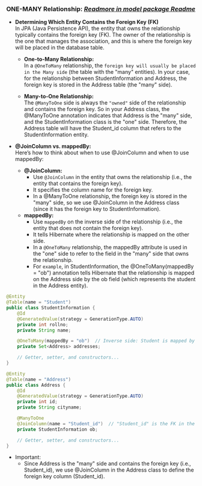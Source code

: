 ### ONE-MANY Relationship: _[Readmore in model package Readme](src/main/java/com/jpaexample/springdatajpa/model/Readme.md)_
* **Determining Which Entity Contains the Foreign Key (FK)** <br>
      In JPA (Java Persistence API), the entity that owns the relationship typically contains the foreign key (FK). The owner of the relationship is the one that manages the association, and this is where the foreign key will be placed in the database table.

   * **One-to-Many Relationship:**<br>
In a `@OneToMany` relationship, the `foreign key will usually be placed in the Many side` (the table with the "many" entities). In your case, for the relationship between StudentInformation and Address, the foreign key is stored in the Address table (the "many" side).

   * **Many-to-One Relationship:**<br>
The `@ManyToOne` side is always the `"owned"` side of the relationship and contains the foreign key. So in your Address class, the @ManyToOne annotation indicates that Address is the "many" side, and the StudentInformation class is the "one" side. Therefore, the Address table will have the Student_id column that refers to the StudentInformation entity.

* **@JoinColumn vs. mappedBy:**<br>
Here’s how to think about when to use @JoinColumn and when to use mappedBy:
  * **@JoinColumn:** <br>
       * Use `@JoinColumn` in the entity that owns the relationship (i.e., the entity that contains the foreign key).
       * It specifies the column name for the foreign key.
       * In a @ManyToOne relationship, the foreign key is stored in the "many" side, so we use @JoinColumn in the Address class (since it has the foreign key to StudentInformation).
  * **mappedBy:** <br>
       * Use `mappedBy` on the inverse side of the relationship (i.e., the entity that does not contain the foreign key).
       * It tells Hibernate where the relationship is mapped on the other side.
       * In a `@OneToMany` relationship, the mappedBy attribute is used in the "one" side to refer to the field in the "many" side that owns the relationship.
       * For `example`, in StudentInformation, the @OneToMany(mappedBy = "ob") annotation tells Hibernate that the relationship is mapped on the Address side by the ob field (which represents the student in the Address entity).
```java
@Entity
@Table(name = "Student")
public class StudentInformation {
    @Id
    @GeneratedValue(strategy = GenerationType.AUTO)
    private int rollno;
    private String name;

    @OneToMany(mappedBy = "ob")  // Inverse side: Student is mapped by Address via 'ob' field
    private Set<Address> addresses;

    // Getter, setter, and constructors...
}

@Entity
@Table(name = "Address")
public class Address {
    @Id
    @GeneratedValue(strategy = GenerationType.AUTO)
    private int id;
    private String cityname;

    @ManyToOne
    @JoinColumn(name = "Student_id")  // "Student_id" is the FK in the Address table
    private StudentInformation ob;

    // Getter, setter, and constructors...
}

```
   * Important:
     * Since Address is the "many" side and contains the foreign key (i.e., Student_id), we use @JoinColumn in the Address class to define the foreign key column (Student_id).
